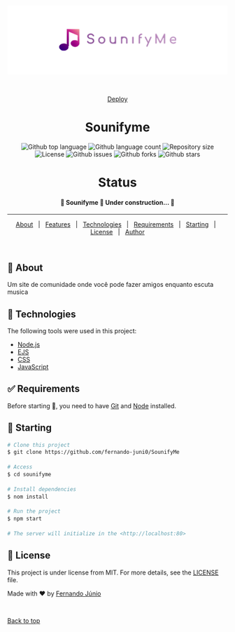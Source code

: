 <div align="center" id="top"> 
  <img src="./.github/readmeBanner.png" alt="SounifyMe" />

  &#xa0;

<a href="http://fernandojunio.com.br:3000" target="_blank">Deploy</a>
</div>

<h1 align="center">Sounifyme</h1>

<p align="center">
  <img alt="Github top language" src="https://img.shields.io/github/languages/top/fernando-juni0/SounifyMe?color=56BEB8">

  <img alt="Github language count" src="https://img.shields.io/github/languages/count/fernando-juni0/SounifyMe?color=56BEB8">

  <img alt="Repository size" src="https://img.shields.io/github/repo-size/fernando-juni0/SounifyMe?color=56BEB8">

  <img alt="License" src="https://img.shields.io/github/license/fernando-juni0/SounifyMe?color=56BEB8">

  <img alt="Github issues" src="https://img.shields.io/github/issues/fernando-juni0/SounifyMe?color=56BEB8" />

  <img alt="Github forks" src="https://img.shields.io/github/forks/fernando-juni0/SounifyMe?color=56BEB8" />

  <img alt="Github stars" src="https://img.shields.io/github/stars/fernando-juni0/SounifyMe?color=56BEB8" /> 
</p>

<h1 align="center"> Status </h1>

<h4 align="center"> 
	🚧  Sounifyme 🚀 Under construction...  🚧
</h4> 

<hr>

<p align="center">
  <a href="#dart-about">About</a> &#xa0; | &#xa0; 
  <a href="#sparkles-features">Features</a> &#xa0; | &#xa0;
  <a href="#rocket-technologies">Technologies</a> &#xa0; | &#xa0;
  <a href="#white_check_mark-requirements">Requirements</a> &#xa0; | &#xa0;
  <a href="#checkered_flag-starting">Starting</a> &#xa0; | &#xa0;
  <a href="#memo-license">License</a> &#xa0; | &#xa0;
  <a href="https://github.com/fernando-juni0" target="_blank">Author</a>
</p>

<br>

## :dart: About ##

Um site de comunidade onde você pode fazer amigos enquanto escuta musica

## :rocket: Technologies ##

The following tools were used in this project:

- [Node.js](https://nodejs.org/en/)
- [EJS](https://ejs.co)
- [CSS](https://developer.mozilla.org/pt-BR/docs/Web/CSS)
- [JavaScript](https://developer.mozilla.org/pt-BR/docs/Web/JavaScript)

## :white_check_mark: Requirements ##

Before starting :checkered_flag:, you need to have [Git](https://git-scm.com) and [Node](https://nodejs.org/en/) installed.

## :checkered_flag: Starting ##

```bash
# Clone this project
$ git clone https://github.com/fernando-juni0/SounifyMe

# Access
$ cd sounifyme

# Install dependencies
$ nom install

# Run the project
$ npm start

# The server will initialize in the <http://localhost:80>
```

## :memo: License ##

This project is under license from MIT. For more details, see the [LICENSE](LICENSE.md) file.


Made with :heart: by <a href="https://github.com/fernando-juni0" target="_blank">Fernando Júnio</a>

&#xa0;

<a href="#top">Back to top</a>
